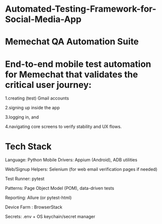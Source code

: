 # Automated-Testing-Framework-for-Social-Media-App

# Memechat QA Automation Suite

# End-to-end mobile test automation for Memechat that validates the critical user journey:

1.creating (test) Gmail accounts

2.signing up inside the app

3.logging in, and

4.navigating core screens to verify stability and UX flows.

# Tech Stack

Language: Python Mobile Drivers: Appium (Android), ADB utilities

Web/Signup Helpers: Selenium (for web email verification pages if needed)

Test Runner: pytest

Patterns: Page Object Model (POM), data-driven tests

Reporting: Allure (or pytest-html)

Device Farm : BrowserStack

Secrets: .env + OS keychain/secret manager
